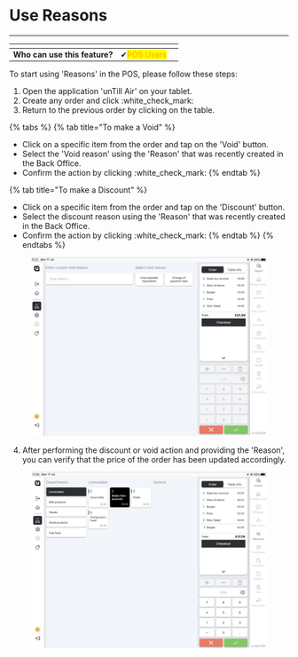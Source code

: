 # Use Reasons

***

<table data-card-size="large" data-view="cards" data-full-width="false"><thead><tr><th></th><th></th><th></th></tr></thead><tbody><tr><td><strong>Who can use this feature?</strong></td><td><span data-gb-custom-inline data-tag="emoji" data-code="2714">✔</span><mark style="color:orange;">POS Users</mark></td><td></td></tr></tbody></table>

To start using 'Reasons' in the POS, please follow these steps:

1. Open the application 'unTill Air' on your tablet.
2. Create any order and click :white\_check\_mark:
3. Return to the previous order by clicking on the table.

{% tabs %}
{% tab title="To make a Void" %}
* Click on a specific item from the order and tap on the 'Void' button.
* Select the 'Void reason' using the 'Reason' that was recently created in the Back Office.
* Confirm the action by clicking :white\_check\_mark:
{% endtab %}

{% tab title="To make a Discount" %}
* Click on a specific item from the order and tap on the 'Discount' button.
* Select the discount reason using the 'Reason' that was recently created in the Back Office.
* Confirm the action by clicking :white\_check\_mark:
{% endtab %}
{% endtabs %}

<figure><img src="../../.gitbook/assets/reason2.jpg" alt=""><figcaption></figcaption></figure>

4. After performing the discount or void action and providing the 'Reason', you can verify that the price of the order has been updated accordingly.

<figure><img src="../../.gitbook/assets/reason3.jpg" alt=""><figcaption></figcaption></figure>
